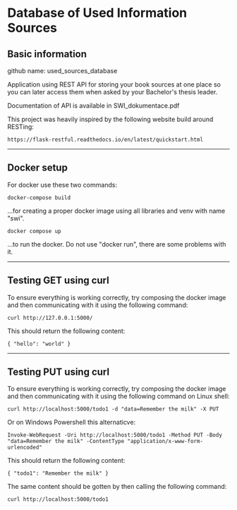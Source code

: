 # Database of Used Information Sources

## Basic information

github name: used_sources_database

Application using REST API for storing your book sources at one place so you can later access them when asked by your Bachelor's thesis leader.

Documentation of API is available in SWI_dokumentace.pdf

This project was heavily inspired by the following website build around RESTing:
```http
https://flask-restful.readthedocs.io/en/latest/quickstart.html
```

---------------------------------------------------------

## Docker setup

For docker use these two commands:

```shell
docker-compose build
```
...for creating a proper docker image using all libraries and venv with name "swi".

```shell
docker compose up
```
...to run the docker. Do not use "docker run", there are some problems with it.

---------------------------------------------------------

## Testing GET using curl

To ensure everything is working correctly, try composing the docker image and then communicating with it using the following command:
```shell
curl http://127.0.0.1:5000/
```
This should return the following content:
```
{ "hello": "world" }
```

---------------------------------------------------------

## Testing PUT using curl

To ensure everything is working correctly, try composing the docker image and then communicating with it using the following command on Linux shell:
```shell
curl http://localhost:5000/todo1 -d "data=Remember the milk" -X PUT
```
Or on Windows Powershell this alternaticve:
```shell
Invoke-WebRequest -Uri http://localhost:5000/todo1 -Method PUT -Body "data=Remember the milk" -ContentType "application/x-www-form-urlencoded"
```

This should return the following content:
```
{ "todo1": "Remember the milk" }
```

The same content should be gotten by then calling the following command:
```shell
curl http://localhost:5000/todo1
```